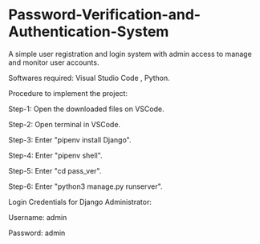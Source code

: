 # Password-Verification-and-Authentication-System
A simple user registration and login system with admin access to manage and monitor user accounts.

Softwares required:
Visual Studio Code , Python.

Procedure to implement the project:

Step-1:   Open the downloaded files on VSCode.

Step-2:   Open terminal in VSCode.

Step-3:   Enter "pipenv install Django".

Step-4:   Enter "pipenv shell".

Step-5:   Enter "cd pass_ver".

Step-6:   Enter "python3 manage.py runserver".

Login Credentials for Django Administrator:

Username:   admin

Password:   admin
